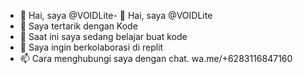 - 👋 Hai, saya @VOIDLite- 👋 Hai, saya @VOIDLite
- 👀 Saya tertarik dengan Kode
- 🌱 Saat ini saya sedang belajar buat kode
- 💞️ Saya ingin berkolaborasi di replit
- 📫 Cara menghubungi saya dengan chat. wa.me/+6283116847160

<!---
VOIDLite/VOIDLite adalah repositori ✨ khusus ✨ 
